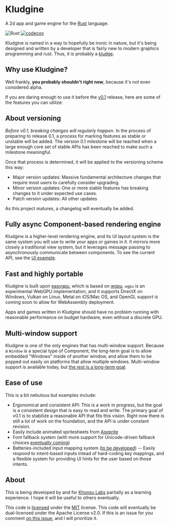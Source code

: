 # Kludgine

A 2d app and game engine for the [Rust](https://rust-lang.org/) language.

![Rust](https://github.com/khonsulabs/kludgine/workflows/Tests/badge.svg) [![codecov](https://codecov.io/gh/khonsulabs/kludgine/branch/main/graph/badge.svg)](https://codecov.io/gh/khonsulabs/kludgine)

Kludgine is named in a way to hopefully be ironic in nature, but it's being designed and written by a developer that is fairly new to modern graphics programming and rust. Thus, it is probably a [kludge](https://en.wikipedia.org/wiki/Kludge).

## Why use Kludgine?

Well frankly, **you probably shouldn't right now**, because it's not even considered alpha.

If you are daring enough to use it before the [v0.1](https://github.com/khonsulabs/kludgine/projects/1) release, here are some of the features you can utilize:

## About versioning

_Before v0.1, breaking changes will regularly happen._ In the process of preparing to release 0.1, a process for marking features as stable or unstable will be added. The version 0.1 milestone will be reached when a large enough core set of stable APIs has been reached to make such a milestone meaningful.

Once that process is determined, it will be applied to the versioning scheme this way:

- Major version updates: Massive fundamental architecture changes that require most users to carefully consider upgrading.
- Minor version updates: One or more stable features has breaking changes to it under expected use cases.
- Patch version updates: All other updates

As this project matures, a changelog will eventually be added.

## Fully async Component-based rendering engine

Kludgine is a higher-level rendering engine, and its UI layout system is the same system you will use to write your apps or games in it. It mirrors more closely a traditional view system, but it leverages message passing to asynchronously communicate between components. To see the current API, see the [UI example](./examples/ui.rs).

## Fast and highly portable

Kludgine is built upon [easygpu](https://github.com/khonsulabs/easygpu), which is based on [wgpu](https://lib.rs/wgpu). `wgpu` is an experimental WebGPU implementation, and it supports DirectX on Windows, Vulkan on Linux, Metal on iOS/Mac OS, and OpenGL support is coming soon to allow for WebAssembly deployment.

Apps and games written in Kludgine should have no problem running with reasonable performance on budget hardware, even without a discrete GPU.

## Multi-window support

Kludgine is one of the only engines that has multi-window support. Because a `Window` is a special type of Component, the long-term goal is to allow embedded "Windows" inside of another window, and allow them to be popped out easily on platforms that allow multiple windows. Multi-window support is available today, but [the rest is a long-term goal](https://github.com/khonsulabs/kludgine/issues/29).

## Ease of use

This is a bit nebulous but examples include:

- Ergonomical and consistent API: This is a work in progress, but the goal is a consistent design that is easy to read and write. The primary goal of v0.1 is to stabilize a reasonable API that fits this vision. Right now there is still a lot of work on the foundation, and the API is under constant revision.
- Easily include animated spritesheets from [Aseprite](https://www.aseprite.org)
- Font fallback system (with more support for Unicode-driven fallback choices [eventually coming](https://github.com/khonsulabs/kludgine/issues/28))
- Batteries-included input mapping system ([to be developed](https://github.com/khonsulabs/kludgine/issues/27)) -- Easily respond to intent-based inputs intead of hard-coding key mappings, and a flexible system for providing UI hints for the user based on those intents.

## About

This is being developed by and for [Khonsu Labs](https://khonsulabs.com/) partially as a learning experience. I hope it will be useful to others eventually.

This code is [licensed](./LICENSE.txt) under the [MIT](https://opensource.org/licenses/MIT) license. This code will eventually be dual-licensed under the Apache License v2.0. If this is an issue for you comment [on this issue](https://github.com/khonsulabs/kludgine/issues/30), and I will prioritize it.
